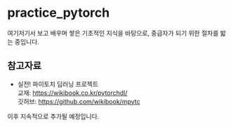 # practice_pytorch

여기저기서 보고 배우며 쌓은 기초적인 지식을 바탕으로, 중급자가 되기 위한 절차를 밟는 중입니다.

## 참고자료
* 실전! 파이토치 딥러닝 프로젝트 <br>
  교재: https://wikibook.co.kr/pytorchdl/ <br>
  깃허브: https://github.com/wikibook/mpytc

이후 지속적으로 추가될 예정입니다.
